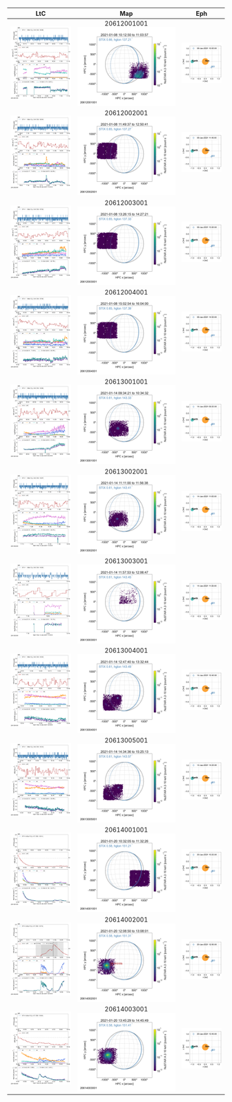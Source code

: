 |  LtC |  Map | Eph |
|:---:|:---:|:---:|
|![](ltc_20210108_1005_20612001001_ngs.png)|20612001001<br/>![](map_20210108_1005_20612001001_ngs.png)|![](eph_20210108_1005_20612001001_ngs.png)|
|![](ltc_20210108_1140_20612002001_ngs.png)|20612002001<br/>![](map_20210108_1140_20612002001_ngs.png)|![](eph_20210108_1140_20612002001_ngs.png)|
|![](ltc_20210108_1320_20612003001_ngs.png)|20612003001<br/>![](map_20210108_1320_20612003001_ngs.png)|![](eph_20210108_1320_20612003001_ngs.png)|
|![](ltc_20210108_1455_20612004001_ngs.png)|20612004001<br/>![](map_20210108_1455_20612004001_ngs.png)|![](eph_20210108_1455_20612004001_ngs.png)|
|![](ltc_20210114_0925_20613001001_ngs.png)|20613001001<br/>![](map_20210114_0925_20613001001_ngs.png)|![](eph_20210114_0925_20613001001_ngs.png)|
|![](ltc_20210114_1105_20613002001_ngs.png)|20613002001<br/>![](map_20210114_1105_20613002001_ngs.png)|![](eph_20210114_1105_20613002001_ngs.png)|
|![](ltc_20210114_1150_20613003001_ngs.png)|20613003001<br/>![](map_20210114_1150_20613003001_ngs.png)|![](eph_20210114_1150_20613003001_ngs.png)|
|![](ltc_20210114_1240_20613004001_ngs.png)|20613004001<br/>![](map_20210114_1240_20613004001_ngs.png)|![](eph_20210114_1240_20613004001_ngs.png)|
|![](ltc_20210114_1425_20613005001_ngs.png)|20613005001<br/>![](map_20210114_1425_20613005001_ngs.png)|![](eph_20210114_1425_20613005001_ngs.png)|
|![](ltc_20210120_1025_20614001001_ngs.png)|20614001001<br/>![](map_20210120_1025_20614001001_ngs.png)|![](eph_20210120_1025_20614001001_ngs.png)|
|![](ltc_20210120_1200_20614002001_ngs.png)|20614002001<br/>![](map_20210120_1200_20614002001_ngs.png)|![](eph_20210120_1200_20614002001_ngs.png)|
|![](ltc_20210120_1340_20614003001_ngs.png)|20614003001<br/>![](map_20210120_1340_20614003001_ngs.png)|![](eph_20210120_1340_20614003001_ngs.png)|
